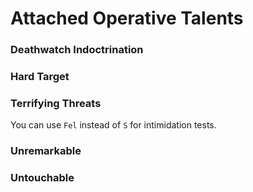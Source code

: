 # Attached Operative Talents

### Deathwatch Indoctrination

### Hard Target

### Terrifying Threats
You can use `Fel` instead of `S` for intimidation tests.

### Unremarkable

### Untouchable
